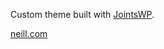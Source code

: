 Custom theme built with <a href="http://jointswp.com/">JointsWP</a>. <br>

<a href="http://neill.com">neill.com</a>
